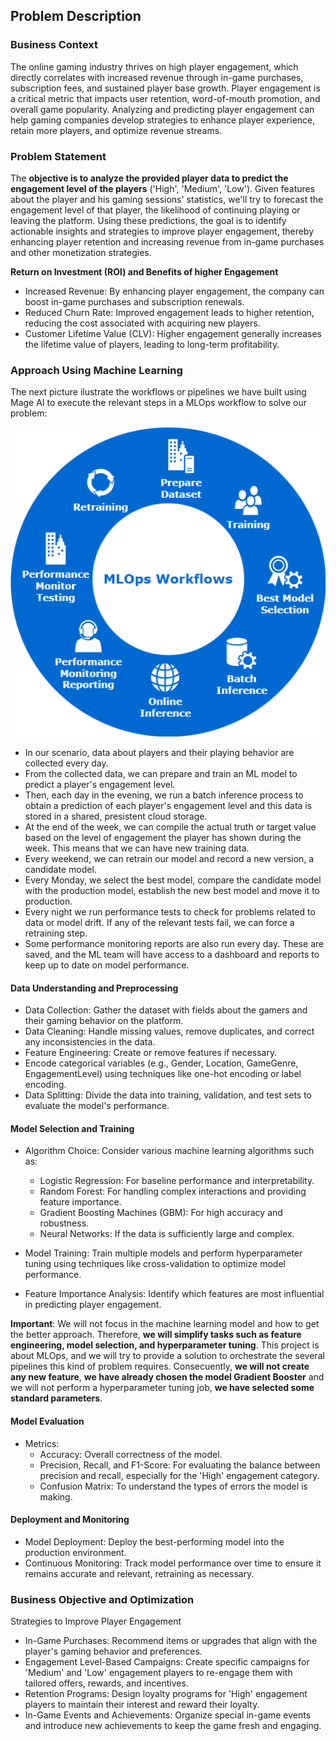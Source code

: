 ## Problem Description
### Business Context
The online gaming industry thrives on high player engagement, which directly correlates with increased revenue through in-game purchases, subscription fees, and sustained player base growth. Player engagement is a critical metric that impacts user retention, word-of-mouth promotion, and overall game popularity. Analyzing and predicting player engagement can help gaming companies develop strategies to enhance player experience, retain more players, and optimize revenue streams.

### Problem Statement
The **objective is to analyze the provided player data to predict the engagement level of the players**  ('High', 'Medium', 'Low'). Given features about the player and his gaming sessions' statistics, we'll try to forecast the engagement level of that player, the likelihood of continuing playing or leaving the platform. Using these predictions, the goal is to identify actionable insights and strategies to improve player engagement, thereby enhancing player retention and increasing revenue from in-game purchases and other monetization strategies.

**Return on Investment (ROI) and Benefits of higher Engagement**
* Increased Revenue: By enhancing player engagement, the company can boost in-game purchases and subscription renewals.
* Reduced Churn Rate: Improved engagement leads to higher retention, reducing the cost associated with acquiring new players.
* Customer Lifetime Value (CLV): Higher engagement generally increases the lifetime value of players, leading to long-term profitability.

### Approach Using Machine Learning

The next picture ilustrate the workflows or pipelines we have built using Mage AI to execute the relevant steps in a MLOps workflow to solve our problem:

![MLOps Workflow and Pipelines](../images/flows.drawio.png)

- In our scenario, data about players and their playing behavior are collected every day.
- From the collected data, we can prepare and train an ML model to predict a player's engagement level.
- Then, each day in the evening, we run a batch inference process to obtain a prediction of each player's engagement level and this data is stored in a shared, presistent cloud storage.
- At the end of the week, we can compile the actual truth or target value based on the level of engagement the player has shown during the week. This means that we can have new training data.
- Every weekend, we can retrain our model and record a new version, a candidate model.
- Every Monday, we select the best model, compare the candidate model with the production model, establish the new best model and move it to production.
- Every night we run performance tests to check for problems related to data or model drift. If any of the relevant tests fail, we can force a retraining step.
- Some performance monitoring reports are also run every day. These are saved, and the ML team will have access to a dashboard and reports to keep up to date on model performance.


#### Data Understanding and Preprocessing
* Data Collection: Gather the dataset with fields about the gamers and their gaming behavior on the platform.
* Data Cleaning: Handle missing values, remove duplicates, and correct any inconsistencies in the data.
* Feature Engineering: Create or remove  features if necessary.
* Encode categorical variables (e.g., Gender, Location, GameGenre, EngagementLevel) using techniques like one-hot encoding or label encoding.
* Data Splitting: Divide the data into training, validation, and test sets to evaluate the model's performance.

#### Model Selection and Training
* Algorithm Choice: Consider various machine learning algorithms such as:
	- Logistic Regression: For baseline performance and interpretability.
	- Random Forest: For handling complex interactions and providing feature importance.
	- Gradient Boosting Machines (GBM): For high accuracy and robustness.
	- Neural Networks: If the data is sufficiently large and complex.

* Model Training: Train multiple models and perform hyperparameter tuning using techniques like cross-validation to optimize model performance.
* Feature Importance Analysis: Identify which features are most influential in predicting player engagement.

**Important**: We will not focus in the machine learning model and how to get the better approach. Therefore, **we will simplify tasks such as feature engineering, model selection, and hyperparameter tuning**. This project is about MLOps, and we will try to provide a solution to orchestrate the several pipelines this kind of problem requires. Consecuently, **we will not create any new feature**, **we have already chosen the model Gradient Booster** and we will not perform a hyperparameter tuning job, **we have selected some standard parameters**.

#### Model Evaluation
* Metrics:
	- Accuracy: Overall correctness of the model.
	- Precision, Recall, and F1-Score: For evaluating the balance between precision and recall, especially for the 'High' engagement category.
	- Confusion Matrix: To understand the types of errors the model is making.

#### Deployment and Monitoring
* Model Deployment: Deploy the best-performing model into the production environment.
* Continuous Monitoring: Track model performance over time to ensure it remains accurate and relevant, retraining as necessary.

### Business Objective and Optimization

Strategies to Improve Player Engagement
* In-Game Purchases: Recommend items or upgrades that align with the player's gaming behavior and preferences.
* Engagement Level-Based Campaigns: Create specific campaigns for 'Medium' and 'Low' engagement players to re-engage them with tailored offers, rewards, and incentives.
* Retention Programs: Design loyalty programs for 'High' engagement players to maintain their interest and reward their loyalty.
* In-Game Events and Achievements: Organize special in-game events and introduce new achievements to keep the game fresh and engaging.
